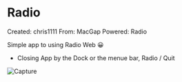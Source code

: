 # Radio
Created: chris1111
From: MacGap
Powered: Radio

Simple app to using Radio Web 😀
- Closing App by the Dock or the menue bar, Radio / Quit

![Capture](https://user-images.githubusercontent.com/6248794/93239430-c1daae80-f750-11ea-95ef-5e19d997b64f.png)
